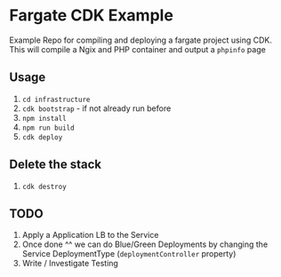 # Fargate CDK Example
Example Repo for compiling and deploying a fargate project using CDK. This will compile a Ngix and PHP container and output a `phpinfo` page

## Usage
1. `cd infrastructure`
1. `cdk bootstrap` - if not already run before
1. `npm install`
1. `npm run build`
1. `cdk deploy` 

## Delete the stack
1. `cdk destroy`

## TODO

1. Apply a Application LB to the Service
1. Once done ^^ we can do Blue/Green Deployments by changing the Service DeploymentType (`deploymentController` property)
1. Write / Investigate Testing

